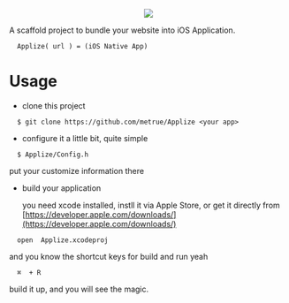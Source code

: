 <p align="center">
  <img src="http://ac-a4mbptsl.clouddn.com/191f8b9df25f453a.png"></img>
</p>

A scaffold project to bundle your website into iOS Application.

```
  Applize( url ) = (iOS Native App)
```

# Usage

* clone this project
  
```
  $ git clone https://github.com/metrue/Applize <your app>
```

* configure it a little bit, quite simple

```
  $ Applize/Config.h
```

  put your customize information there

* build your application
  
  you need xcode installed, instll it via Apple Store, or get it directly from [https://developer.apple.com/downloads/](https://developer.apple.com/downloads/)

```
  open  Applize.xcodeproj
```

and you know the shortcut keys for build and run yeah

```
  ⌘  + R
```
build it up, and you will see the magic. 


